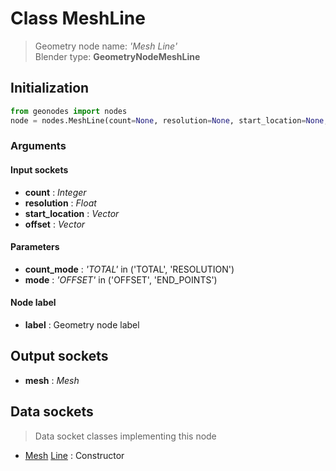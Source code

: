 
# Class MeshLine

> Geometry node name: _'Mesh Line'_<br>Blender type:  **GeometryNodeMeshLine**

## Initialization


```python
from geonodes import nodes
node = nodes.MeshLine(count=None, resolution=None, start_location=None, offset=None, count_mode='TOTAL', mode='OFFSET', label=None)
```


### Arguments


#### Input sockets



- **count** : _Integer_
- **resolution** : _Float_
- **start_location** : _Vector_
- **offset** : _Vector_



#### Parameters



- **count_mode** : _'TOTAL'_ in ('TOTAL', 'RESOLUTION')
- **mode** : _'OFFSET'_ in ('OFFSET', 'END_POINTS')



#### Node label



- **label** : Geometry node label



## Output sockets



- **mesh** : _Mesh_



## Data sockets

> Data socket classes implementing this node


- [Mesh](./sockets/Mesh.md) [Line](./sockets/Mesh.md#line) : Constructor


